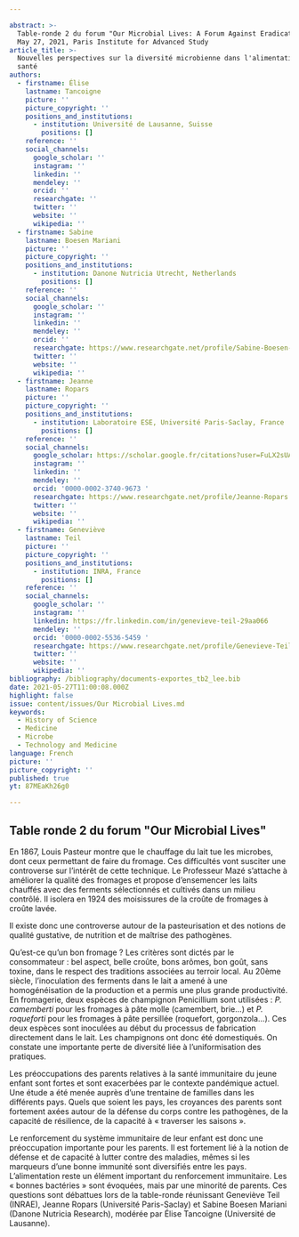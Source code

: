 ```yaml
---

abstract: >-
  Table-ronde 2 du forum "Our Microbial Lives: A Forum Against Eradication", 
  May 27, 2021, Paris Institute for Advanced Study
article_title: >-
  Nouvelles perspectives sur la diversité microbienne dans l'alimentation et la
  santé
authors:
  - firstname: Élise
    lastname: Tancoigne
    picture: ''
    picture_copyright: ''
    positions_and_institutions:
      - institution: Université de Lausanne, Suisse
        positions: []
    reference: ''
    social_channels:
      google_scholar: ''
      instagram: ''
      linkedin: ''
      mendeley: ''
      orcid: ''
      researchgate: ''
      twitter: ''
      website: ''
      wikipedia: ''
  - firstname: Sabine
    lastname: Boesen Mariani
    picture: ''
    picture_copyright: ''
    positions_and_institutions:
      - institution: Danone Nutricia Utrecht, Netherlands
        positions: []
    reference: ''
    social_channels:
      google_scholar: ''
      instagram: ''
      linkedin: ''
      mendeley: ''
      orcid: ''
      researchgate: https://www.researchgate.net/profile/Sabine-Boesen-Mariani
      twitter: ''
      website: ''
      wikipedia: ''
  - firstname: Jeanne
    lastname: Ropars
    picture: ''
    picture_copyright: ''
    positions_and_institutions:
      - institution: Laboratoire ESE, Université Paris-Saclay, France
        positions: []
    reference: ''
    social_channels:
      google_scholar: https://scholar.google.fr/citations?user=FuLX2sUAAAAJ&hl=fr
      instagram: ''
      linkedin: ''
      mendeley: ''
      orcid: '0000-0002-3740-9673 '
      researchgate: https://www.researchgate.net/profile/Jeanne-Ropars
      twitter: ''
      website: ''
      wikipedia: ''
  - firstname: Geneviève
    lastname: Teil
    picture: ''
    picture_copyright: ''
    positions_and_institutions:
      - institution: INRA, France
        positions: []
    reference: ''
    social_channels:
      google_scholar: ''
      instagram: ''
      linkedin: https://fr.linkedin.com/in/genevieve-teil-29aa066
      mendeley: ''
      orcid: '0000-0002-5536-5459 '
      researchgate: https://www.researchgate.net/profile/Genevieve-Teil
      twitter: ''
      website: ''
      wikipedia: ''
bibliography: /bibliography/documents-exportes_tb2_lee.bib
date: 2021-05-27T11:00:08.000Z
highlight: false
issue: content/issues/Our Microbial Lives.md
keywords:
  - History of Science
  - Medicine
  - Microbe
  - Technology and Medicine
language: French
picture: ''
picture_copyright: ''
published: true
yt: 87MEaKh26g0

---
```




## Table ronde 2 du forum "Our Microbial Lives"

En 1867, Louis Pasteur montre que le chauffage du lait tue les microbes, dont ceux permettant de faire du fromage. Ces difficultés vont susciter une controverse sur l’intérêt de cette technique. Le Professeur Mazé s’attache à améliorer la qualité des fromages et propose d’ensemencer les laits chauffés avec des ferments sélectionnés et cultivés dans un milieu contrôlé. Il isolera en 1924 des moisissures de la croûte de fromages à croûte lavée.

Il existe donc une controverse autour de la pasteurisation et des notions de qualité gustative, de nutrition et de maîtrise des pathogènes.

Qu’est-ce qu’un bon fromage ? Les critères sont dictés par le consommateur : bel aspect, belle croûte, bons arômes, bon goût, sans toxine, dans le respect des traditions associées au terroir local. Au 20ème siècle, l’inoculation des ferments dans le lait a amené à une homogénéisation de la production et a permis une plus grande productivité. En fromagerie, deux espèces de champignon Penicillium sont utilisées : _P. camemberti_ pour les fromages à pâte molle (camembert, brie…) et _P. roqueforti_ pour les fromages à pâte persillée (roquefort, gorgonzola…). Ces deux espèces sont inoculées au début du processus de fabrication directement dans le lait. Les champignons ont donc été domestiqués. On constate une importante perte de diversité liée à l’uniformisation des pratiques.

Les préoccupations des parents relatives à la santé immunitaire du jeune enfant sont fortes et sont exacerbées par le contexte pandémique actuel. Une étude a été menée auprès d’une trentaine de familles dans les différents pays. Quels que soient les pays, les croyances des parents sont fortement axées autour de la défense du corps contre les pathogènes, de la capacité de résilience, de la capacité à « traverser les saisons ».

Le renforcement du système immunitaire de leur enfant est donc une préoccupation importante pour les parents. Il est fortement lié à la notion de défense et de capacité à lutter contre des maladies, mêmes si les marqueurs d’une bonne immunité sont diversifiés entre les pays. L’alimentation reste un élément important du renforcement immunitaire. Les « bonnes bactéries » sont évoquées, mais par une minorité de parents. Ces questions sont débattues lors de la table-ronde réunissant Geneviève Teil (INRAE), Jeanne Ropars (Université Paris-Saclay) et Sabine Boesen Mariani (Danone Nutricia Research), modérée par Élise Tancoigne (Université de Lausanne).

<Youtube yt="87MEaKh26g0" caption ="Nouvelles perspectives sur la diversité microbienne dans l'alimentation et la santé"></Youtube>
